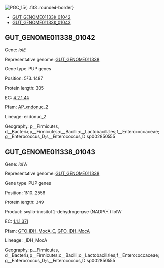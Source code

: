 ![PGC_15](../static/images/Clusters_figure/PGC_15.jpg){: .fit3 .rounded-border}

<ul id="myTab" class="nav nav-tabs">
  <li class="active">
        <a href="#tab1" data-toggle="tab">GUT_GENOME011338_01042</a>
  </li>
<li><a href="#tab2" data-toggle="tab">GUT_GENOME011338_01043</a></li>
</ul>

<div id="myTabContent" class="tab-content">
  <div class="tab-pane fade in active" id="tab1">

<h2 id="GUT_GENOME011338_01042">GUT_GENOME011338_01042</h2>
<p>Gene: <em>iolE</em>
<p>Representative genome: <a href="Oceania">GUT_GENOME011338</a></p>
<p>Gene type: PUP genes</p>
<p>Position: 573..1487</p>
<p>Protein length: 305</p>
<p>EC: <a href="https://www.brenda-enzymes.org/enzyme.php?ecno=4.2.1.44">4.2.1.44</a></p>
<p>Pfam: <a href="http://pfam.xfam.org/family/AP_endonuc_2">AP_endonuc_2</a></p>

<p>Lineage: endonuc_2</p>
<p>Geography: p__Firmicutes, d__Bacteria;p__Firmicutes;c__Bacilli;o__Lactobacillales;f__Enterococcaceae;g__Enterococcus_D;s__Enterococcus_D sp002850555</p>
  </div>

  <div class="tab-pane fade" id="tab2">

<h2 id="GUT_GENOME011338_01043">GUT_GENOME011338_01043</h2>
<p>Gene: <em>iolW</em></p>
<p>Representative genome: <a href="Oceania">GUT_GENOME011338</a></p>
<p>Gene type: PUP genes</p>
<p>Position: 1510..2556</p>
<p>Protein length: 349</p>
<p>Product: scyllo-inositol 2-dehydrogenase (NADP(+)) IolW</p>
<p>EC: <a href="https://www.brenda-enzymes.org/enzyme.php?ecno=1.1.1.371">1.1.1.371</a></p>
<p>Pfam: <a href="http://pfam.xfam.org/family/GFO_IDH_MocA_C">GFO_IDH_MocA_C</a>, <a href="http://pfam.xfam.org/family/GFO_IDH_MocA">GFO_IDH_MocA</a></p>
<p>Lineage: _IDH_MocA</p>
<p>Geography: p__Firmicutes, d__Bacteria;p__Firmicutes;c__Bacilli;o__Lactobacillales;f__Enterococcaceae;g__Enterococcus_D;s__Enterococcus_D sp002850555</p>

  </div>
</div>

